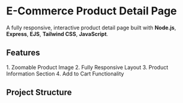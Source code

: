 <h1>E-Commerce Product Detail Page</h1>

A fully responsive, interactive product detail page built with **Node.js**, **Express**, **EJS**, **Tailwind CSS**, **JavaScript**.

<h2>Features</h2>
1. Zoomable Product Image
2. Fully Responsive Layout
3. Product Information Section
4. Add to Cart Functionality


<h2>Project Structure</h2>

